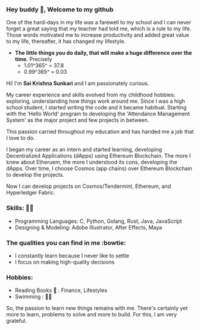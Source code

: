 ### Hey buddy 👋, Welcome to my github 

One of the hard-days in my life was a farewell to my school and I can never forget a great saying that my teacher had told me, which is a rule to my life. Those words motivated me to increase productivity and added great value to my life, thereafter, it has changed my lifestyle.
  
- **The little things you do daily, that will make a huge difference over the time.**
Precisely
     -   1.01^365^ = 37.8  
     -   0.99^365^ = 0.03

Hi! I'm **Sai Krishna Sunkari** and I am passionately curious.

My career experience and skills evolved from my childhood hobbies: exploring, understanding how things work around me.  Since I was a high school student, I started writing the code and it became habitual. Starting with the 'Hello World' program to developing the 'Attendance Management System' as the major project and few projects in between.

This passion carried throughout my education and has handed me a job that I love to do.

I began my career as an intern and started learning, developing Decentralized Applications (dApps) using Ethereum Blockchain. The more I knew about Etheruem, the more I understood its cons, developing the dApps. Over time, I choose Cosmos (app chains) over Ethereum Blockchain to develop the projects.

Now I can develop projects on Cosmos/Tendermint, Ethereum, and Hyperledger Fabric.

### Skills: 👨‍💻
  - Programming Languages: C, Python, Golang, Rust, Java, JavaScript
  - Designing & Modeling: Adobe Illustrator, After Effects, Maya 

### The qualities you can find in me :bowtie:
- I constantly learn because I never like to settle
- I focus on making high-quality decisions 

### Hobbies: 
  - Reading Books 📖 : Finance, Lifestyles
  - Swimming : 🏊‍♂️

So, the passion to learn new things remains with me. There's certainly yet more to learn, problems to solve and more to build. For this, I am very grateful.


<!--
**saiSunkari19/saiSunkari19** is a ✨ _special_ ✨ repository because its `README.md` (this file) appears on your GitHub profile.

Here are some ideas to get you started:

- 🔭 I’m currently working on ...
- 🌱 I’m currently learning ...
- 👯 I’m looking to collaborate on ...
- 🤔 I’m looking for help with ...
- 💬 Ask me about ...
- 📫 How to reach me: ...
- 😄 Pronouns: ...
- ⚡ Fun fact: ...
-->
